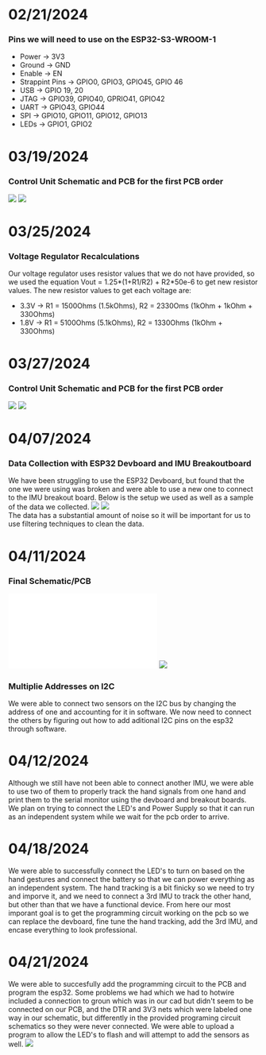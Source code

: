 # 02/21/2024
### Pins we will need to use on the ESP32-S3-WROOM-1
* Power -> 3V3
* Ground -> GND
* Enable -> EN
* Strappint Pins -> GPIO0, GPIO3, GPIO45, GPIO 46
* USB -> GPIO 19, 20
* JTAG -> GPIO39, GPIO40, GPRIO41, GPIO42
* UART -> GPIO43, GPIO44
* SPI -> GPIO10, GPIO11, GPIO12, GPIO13
* LEDs -> GPIO1, GPIO2

# 03/19/2024
### Control Unit Schematic and PCB for the first PCB order
![](Control_Unit_Schematic1.png)
![](Control_Unit_PCB1.png)

# 03/25/2024
### Voltage Regulator Recalculations
Our voltage regulator uses resistor values that we do not have provided, so we used the equation Vout = 1.25*(1+R1/R2) + R2*50e-6 to get new resistor values. The new resistor values to get each voltage are:
* 3.3V -> R1 = 1500Ohms (1.5kOhms), R2 = 2330Oms (1kOhm + 1kOhm + 330Ohms)
* 1.8V -> R1 = 5100Ohms (5.1kOhms), R2 = 1330Ohms (1kOhm + 330Ohms)

# 03/27/2024
### Control Unit Schematic and PCB for the first PCB order
![](Control_Unit_Schematic2.png)
![](Control_Unit_PCB2.png)

# 04/07/2024
### Data Collection with ESP32 Devboard and IMU Breakoutboard
We have been struggling to use the ESP32 Devboard, but found that the one we were using was broken and were able to use a new one to connect to the IMU breakout board. Below is the setup we used as well as a sample of the data we collected.
![](devboard_breakout_setup.jpg)
![](sample_data.jpg)<br />
The data has a substantial amount of noise so it will be important for us to use filtering techniques to clean the data.

# 04/11/2024
### Final Schematic/PCB
![Final Schematic PDF](Final_Schematic.pdf)
![](Final_PCB.png)
### Multiplie Addresses on I2C
We were able to connect two sensors on the I2C bus by changing the address of one and accounting for it in software. We now need to connect the others by figuring out how to add aditional I2C pins on the esp32 through software.

# 04/12/2024
Although we still have not been able to connect another IMU, we were able to use two of them to properly track the hand signals from one hand and print them to the serial monitor using the devboard and breakout boards. We plan on trying to connect the LED's and Power Supply so that it can run as an independent system while we wait for the pcb order to arrive.

# 04/18/2024
We were able to successfully connect the LED's to turn on based on the hand gestures and connect the battery so that we can power everything as an independent system. The hand tracking is a bit finicky so we need to try and imporve it, and we need to connect a 3rd IMU to track the other hand, but other than that we have a functional device. From here our most imporant goal is to get the programming circuit working on the pcb so we can replace the devboard, fine tune the hand tracking, add the 3rd IMU, and encase everything to look professional.

# 04/21/2024
We were able to succesfully add the programming circuit to the PCB and program the esp32. Some problems we had which we had to hotwire included a connection to groun which was in our cad but didn't seem to be connected on our PCB, and the DTR and 3V3 nets which were labeled one way in our schematic, but differently in the provided programing circuit schematics so they were never connected. We were able to upload a program to allow the LED's to flash and will attempt to add the sensors as well.
![](Flashing_Lights.jpg)
